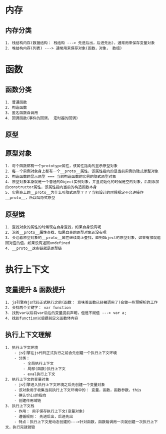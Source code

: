 # 内存
## 内存分类
    1. 栈结构内存(数据结构： 栈结构 ---> 先进后出，后进先出)，通常用来保存变量对象
    2. 堆结构内存(列表) ---> 通常用来保存对象(函数，对象， 数组)
    
# 函数 
## 函数分类
    1. 普通函数
    2. 构造函数
    3. 匿名函数自调用
    4. 回调函数(事件的回调， 定时器的回调)
## 原型
## 原型对象
    1. 每个函数都有一个prototype属性，该属性指向的显示原型对象
    2. 每一个实例对象身上都有一个__proto__属性，该属性指向的是当前实例的隐式原型对象
    3. 构造函数的显示原型 === 当前构造函数的实例的隐式原型对象
    4. 原型对象本身就是一个普通的Object实例对象，并且初始化的时候是空的对象，后期添加的constructor属性，该属性指向当前的构造函数本身
    5. 实例身上的__proto__为什么叫隐式原型？？？当初设计的时候规定不允许操作__proto__，所以叫隐式原型
## 原型链
    1. 查找对象的属性的时候现在自身查找，如果自身没有呢
    2. 沿着__proto__属性查找，如果自身的原型对象还没有呢
    3. 会沿着原型对象的__proto__属性继续向上查找，直到Object的原型对象，如果有那就返回对应的值，如果没有返回undefined
    4. __proto__这条链就是原型链
    
    
# 执行上下文
## 变量提升 & 函数提升
    1. js引擎在js代码正式执行之前(函数： 意味着函数已经被调用了)会做一些预解析的工作
    2. 会找两个关键字： var function
    3. 找到var以后将var后边的变量提前声明，但是不赋值 ---> var a;
    4. 找到function以后提前定义函数体内容
    
## 执行上下文理解
    1. 执行上下文环境
        - js引擎在js代码正式执行之前会先创建一个执行上下文环境
        - 分类：
            - 全局执行上下文
            - 局部(函数)执行上下文
            - eval执行上下文
    2. 执行上下文的变量对象
        - js引擎进入执行上下文环境之后先创建一个变量对象
        - 该对象用于收集当前执行上下文环境中的： 变量，函数，函数参数，this
        - 确认this的指向
        - 创建作用域链
    3. 执行上下文栈
        - 作用： 用于保存执行上下文(变量对象)
        - 遵循规则： 先进后出，后进先出
        - 特点：执行上下文是动态创建的--->针对函数，函数每调用一次就创建一次执行上下文，执行完就销毁